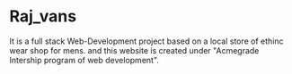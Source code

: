 # Raj_vans
It is a full stack Web-Development project based on a local store of ethinc wear shop for mens. and this website is created under "Acmegrade Intership program of web development".

